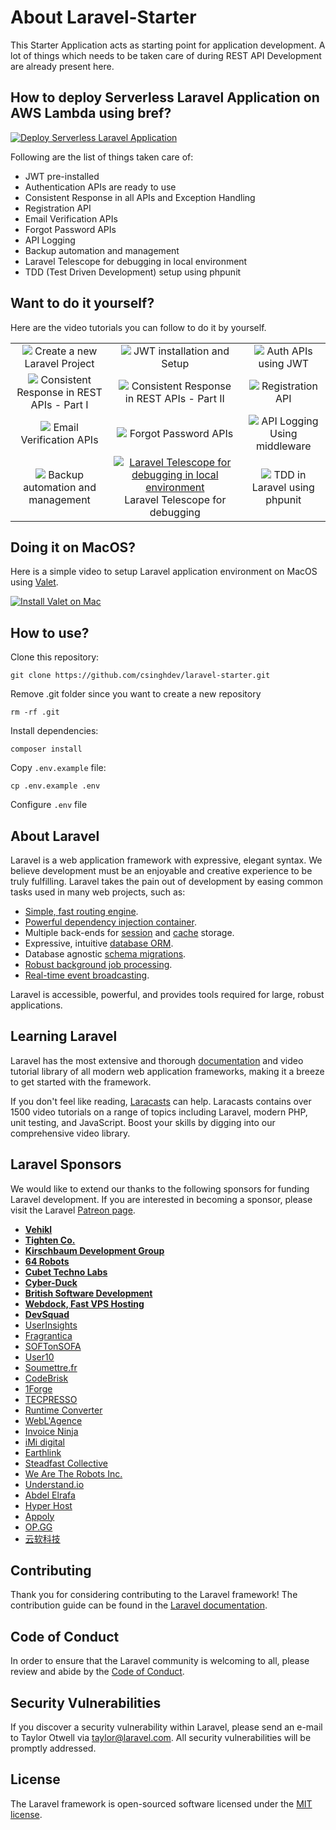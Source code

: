 # About Laravel-Starter
This Starter Application acts as starting point for application 
development. A lot of things which needs to be taken care of during REST API Development are already present here.

## How to deploy Serverless Laravel Application on AWS Lambda using bref?
[![Deploy Serverless Laravel Application](https://img.youtube.com/vi/rWExnXzUBqc/0.jpg)](https://www.youtube.com/watch?v=rWExnXzUBqc)


Following are the list of things taken care of:
- JWT pre-installed
- Authentication APIs are ready to use
- Consistent Response in all APIs and Exception Handling
- Registration API
- Email Verification APIs
- Forgot Password APIs
- API Logging
- Backup automation and management
- Laravel Telescope for debugging in local environment
- TDD (Test Driven Development) setup using phpunit

## Want to do it yourself?
Here are the video tutorials you can follow to do it by yourself.

| | | |
|:-------------------------:|:-------------------------:|:-------------------------:|
|<a href="https://www.youtube.com/watch?v=MB2Dv1hqwJE"><img src="https://img.youtube.com/vi/MB2Dv1hqwJE/0.jpg"></a> Create a new Laravel Project|<a href="https://www.youtube.com/watch?v=40g0vEXOFrU"><img src="https://img.youtube.com/vi/40g0vEXOFrU/0.jpg"></a> JWT installation and Setup|<a href="https://www.youtube.com/watch?v=CKqRX9CBljU"><img src="https://img.youtube.com/vi/CKqRX9CBljU/0.jpg"></a> Auth APIs using JWT|
|<a href="https://www.youtube.com/watch?v=qNhD7DhSGzQ"><img src="https://img.youtube.com/vi/qNhD7DhSGzQ/0.jpg"></a> Consistent Response in REST APIs - Part I|<a href="https://www.youtube.com/watch?v=4BT4NtpZDLU"><img src="https://img.youtube.com/vi/4BT4NtpZDLU/0.jpg"></a> Consistent Response in REST APIs - Part II|<a alt="Consistent Response in REST APIs - Part II (Exception Handling)" href="https://www.youtube.com/watch?v=LChQQtdfSdY"><img src="https://img.youtube.com/vi/LChQQtdfSdY/0.jpg"></a> Registration API|
|<a href="https://www.youtube.com/watch?v=xIdFl155YvA"><img src="https://img.youtube.com/vi/xIdFl155YvA/0.jpg"></a> Email Verification APIs|<a href="https://www.youtube.com/watch?v=0FCkS-gqA_c"><img src="https://img.youtube.com/vi/0FCkS-gqA_c/0.jpg"></a> Forgot Password APIs|<a href="https://www.youtube.com/watch?v=zIHDOjz1SR4"><img src="https://img.youtube.com/vi/zIHDOjz1SR4/0.jpg"></a> API Logging Using middleware|
|<a href="https://www.youtube.com/watch?v=11ECvHYMfRY"><img src="https://img.youtube.com/vi/11ECvHYMfRY/0.jpg"></a> Backup automation and management|<a href="https://www.youtube.com/watch?v=gpfEaKr3y9Q"><img alt="Laravel Telescope for debugging in local environment" src="https://img.youtube.com/vi/gpfEaKr3y9Q/0.jpg"></a> Laravel Telescope for debugging|<a href="https://www.youtube.com/watch?v=G-OV9Eqsouk"><img src="https://img.youtube.com/vi/G-OV9Eqsouk/0.jpg"></a> TDD in Laravel using phpunit|


## Doing it on MacOS?
Here is a simple video to setup Laravel application environment on MacOS using [Valet](https://laravel.com/docs/7.x/valet#introduction).

[![Install Valet on Mac](https://img.youtube.com/vi/qN-QmeMm1vE/0.jpg)](https://www.youtube.com/watch?v=qN-QmeMm1vE)


How to use?
--

Clone this repository:

    git clone https://github.com/csinghdev/laravel-starter.git

Remove .git folder since you want to create a new repository

    rm -rf .git

Install dependencies:

    composer install
    
Copy ``.env.example`` file:

    cp .env.example .env

Configure ``.env`` file


## About Laravel

Laravel is a web application framework with expressive, elegant syntax. We believe development must be an enjoyable and creative experience to be truly fulfilling. Laravel takes the pain out of development by easing common tasks used in many web projects, such as:

- [Simple, fast routing engine](https://laravel.com/docs/routing).
- [Powerful dependency injection container](https://laravel.com/docs/container).
- Multiple back-ends for [session](https://laravel.com/docs/session) and [cache](https://laravel.com/docs/cache) storage.
- Expressive, intuitive [database ORM](https://laravel.com/docs/eloquent).
- Database agnostic [schema migrations](https://laravel.com/docs/migrations).
- [Robust background job processing](https://laravel.com/docs/queues).
- [Real-time event broadcasting](https://laravel.com/docs/broadcasting).

Laravel is accessible, powerful, and provides tools required for large, robust applications.

## Learning Laravel

Laravel has the most extensive and thorough [documentation](https://laravel.com/docs) and video tutorial library of all modern web application frameworks, making it a breeze to get started with the framework.

If you don't feel like reading, [Laracasts](https://laracasts.com) can help. Laracasts contains over 1500 video tutorials on a range of topics including Laravel, modern PHP, unit testing, and JavaScript. Boost your skills by digging into our comprehensive video library.

## Laravel Sponsors

We would like to extend our thanks to the following sponsors for funding Laravel development. If you are interested in becoming a sponsor, please visit the Laravel [Patreon page](https://patreon.com/taylorotwell).

- **[Vehikl](https://vehikl.com/)**
- **[Tighten Co.](https://tighten.co)**
- **[Kirschbaum Development Group](https://kirschbaumdevelopment.com)**
- **[64 Robots](https://64robots.com)**
- **[Cubet Techno Labs](https://cubettech.com)**
- **[Cyber-Duck](https://cyber-duck.co.uk)**
- **[British Software Development](https://www.britishsoftware.co)**
- **[Webdock, Fast VPS Hosting](https://www.webdock.io/en)**
- **[DevSquad](https://devsquad.com)**
- [UserInsights](https://userinsights.com)
- [Fragrantica](https://www.fragrantica.com)
- [SOFTonSOFA](https://softonsofa.com/)
- [User10](https://user10.com)
- [Soumettre.fr](https://soumettre.fr/)
- [CodeBrisk](https://codebrisk.com)
- [1Forge](https://1forge.com)
- [TECPRESSO](https://tecpresso.co.jp/)
- [Runtime Converter](http://runtimeconverter.com/)
- [WebL'Agence](https://weblagence.com/)
- [Invoice Ninja](https://www.invoiceninja.com)
- [iMi digital](https://www.imi-digital.de/)
- [Earthlink](https://www.earthlink.ro/)
- [Steadfast Collective](https://steadfastcollective.com/)
- [We Are The Robots Inc.](https://watr.mx/)
- [Understand.io](https://www.understand.io/)
- [Abdel Elrafa](https://abdelelrafa.com)
- [Hyper Host](https://hyper.host)
- [Appoly](https://www.appoly.co.uk)
- [OP.GG](https://op.gg)
- [云软科技](http://www.yunruan.ltd/)

## Contributing

Thank you for considering contributing to the Laravel framework! The contribution guide can be found in the [Laravel documentation](https://laravel.com/docs/contributions).

## Code of Conduct

In order to ensure that the Laravel community is welcoming to all, please review and abide by the [Code of Conduct](https://laravel.com/docs/contributions#code-of-conduct).

## Security Vulnerabilities

If you discover a security vulnerability within Laravel, please send an e-mail to Taylor Otwell via [taylor@laravel.com](mailto:taylor@laravel.com). All security vulnerabilities will be promptly addressed.

## License

The Laravel framework is open-sourced software licensed under the [MIT license](https://opensource.org/licenses/MIT).
